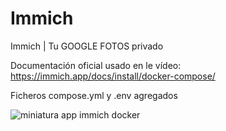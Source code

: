# Immich
Immich | Tu GOOGLE FOTOS privado

Documentación oficial usado en le vídeo:
https://immich.app/docs/install/docker-compose/

Ficheros compose.yml y .env agregados

![miniatura app immich docker](https://github.com/user-attachments/assets/6c96a650-f348-4bb8-b681-e39ab477de56)



